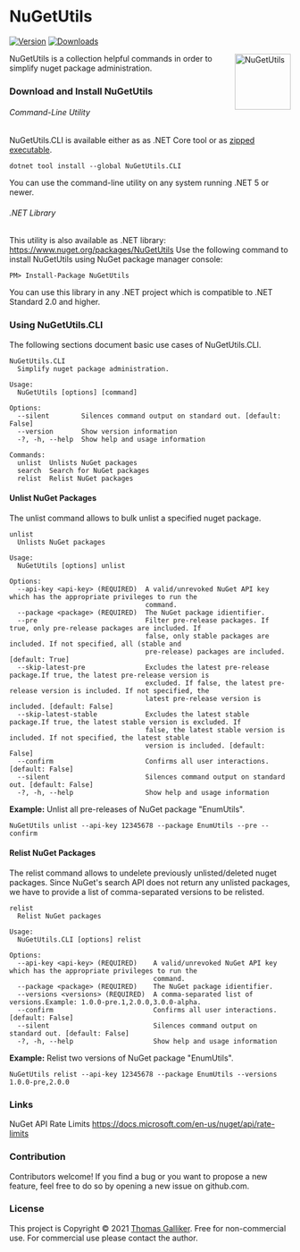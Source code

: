 # NuGetUtils
[![Version](https://img.shields.io/nuget/v/NuGetUtils.svg)](https://www.nuget.org/packages/NuGetUtils)  [![Downloads](https://img.shields.io/nuget/dt/NuGetUtils.svg)](https://www.nuget.org/packages/NuGetUtils)

<img src="https://raw.githubusercontent.com/thomasgalliker/NuGetUtils/develop/Images/logo.png" height="100" alt="NuGetUtils" align="right">
NuGetUtils is a collection helpful commands in order to simplify nuget package administration.

### Download and Install NuGetUtils

###### Command-Line Utility
NuGetUtils.CLI is available either as  as .NET Core tool or as [zipped executable](https://github.com/thomasgalliker/NuGetUtils/releases).

    dotnet tool install --global NuGetUtils.CLI

You can use the command-line utility on any system running .NET 5 or newer.

###### .NET Library
This utility is also available as .NET library: https://www.nuget.org/packages/NuGetUtils
Use the following command to install NuGetUtils using NuGet package manager console:

    PM> Install-Package NuGetUtils

You can use this library in any .NET project which is compatible to .NET Standard 2.0 and higher.

### Using NuGetUtils.CLI
The following sections document basic use cases of NuGetUtils.CLI.

```
NuGetUtils.CLI
  Simplify nuget package administration.

Usage:
  NuGetUtils [options] [command]

Options:
  --silent        Silences command output on standard out. [default: False]
  --version       Show version information
  -?, -h, --help  Show help and usage information

Commands:
  unlist  Unlists NuGet packages
  search  Search for NuGet packages
  relist  Relist NuGet packages
```
 
#### Unlist NuGet Packages
The unlist command allows to bulk unlist a specified nuget package.
```
unlist
  Unlists NuGet packages

Usage:
  NuGetUtils [options] unlist

Options:
  --api-key <api-key> (REQUIRED)  A valid/unrevoked NuGet API key which has the appropriate privileges to run the
                                  command.
  --package <package> (REQUIRED)  The NuGet package idientifier.
  --pre                           Filter pre-release packages. If true, only pre-release packages are included. If
                                  false, only stable packages are included. If not specified, all (stable and
                                  pre-release) packages are included. [default: True]
  --skip-latest-pre               Excludes the latest pre-release package.If true, the latest pre-release version is
                                  excluded. If false, the latest pre-release version is included. If not specified, the
                                  latest pre-release version is included. [default: False]
  --skip-latest-stable            Excludes the latest stable package.If true, the latest stable version is excluded. If
                                  false, the latest stable version is included. If not specified, the latest stable
                                  version is included. [default: False]
  --confirm                       Confirms all user interactions. [default: False]
  --silent                        Silences command output on standard out. [default: False]
  -?, -h, --help                  Show help and usage information
```
**Example:** Unlist all pre-releases of NuGet package "EnumUtils".
```
NuGetUtils unlist --api-key 12345678 --package EnumUtils --pre --confirm
```

#### Relist NuGet Packages
The relist command allows to undelete previously unlisted/deleted nuget packages. Since NuGet's search API does not return any unlisted packages, we have to provide a list of comma-separated versions to be relisted.
```
relist
  Relist NuGet packages

Usage:
  NuGetUtils.CLI [options] relist

Options:
  --api-key <api-key> (REQUIRED)    A valid/unrevoked NuGet API key which has the appropriate privileges to run the
                                    command.
  --package <package> (REQUIRED)    The NuGet package idientifier.
  --versions <versions> (REQUIRED)  A comma-separated list of versions.Example: 1.0.0-pre.1,2.0.0,3.0.0-alpha.
  --confirm                         Confirms all user interactions. [default: False]
  --silent                          Silences command output on standard out. [default: False]
  -?, -h, --help                    Show help and usage information
```
**Example:** Relist two versions of NuGet package "EnumUtils".
```
NuGetUtils relist --api-key 12345678 --package EnumUtils --versions 1.0.0-pre,2.0.0
```

### Links
NuGet API Rate Limits
https://docs.microsoft.com/en-us/nuget/api/rate-limits

### Contribution
Contributors welcome! If you find a bug or you want to propose a new feature, feel free to do so by opening a new issue on github.com.

### License
This project is Copyright &copy; 2021 [Thomas Galliker](https://ch.linkedin.com/in/thomasgalliker). Free for non-commercial use. For commercial use please contact the author.
